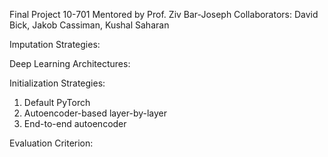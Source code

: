 Final Project 10-701 Mentored by Prof. Ziv Bar-Joseph 
Collaborators: David Bick, Jakob Cassiman, Kushal Saharan

Imputation Strategies:

Deep Learning Architectures:

Initialization Strategies:

1. Default PyTorch
2. Autoencoder-based layer-by-layer
3. End-to-end autoencoder

Evaluation Criterion:

